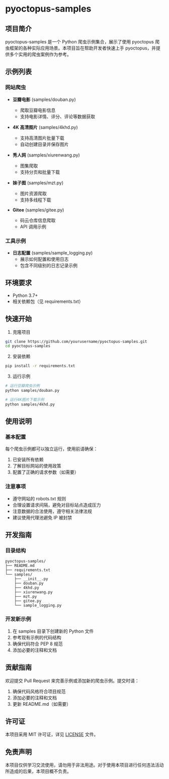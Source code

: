 # pyoctopus-samples

## 项目简介

pyoctopus-samples 是一个 Python 爬虫示例集合，展示了使用 pyoctopus 爬虫框架的各种实际应用场景。本项目旨在帮助开发者快速上手 pyoctopus，并提供多个实用的爬虫案例作为参考。

## 示例列表

### 网站爬虫

- **豆瓣电影** (samples/douban.py)

  - 爬取豆瓣电影信息
  - 支持电影详情、评分、评论等数据获取

- **4K 高清图片** (samples/4khd.py)

  - 支持高清图片批量下载
  - 自动创建目录并保存图片

- **秀人网** (samples/xiurenwang.py)

  - 图集爬取
  - 支持分页和批量下载

- **妹子图** (samples/mzt.py)

  - 图片资源爬取
  - 支持多线程下载

- **Gitee** (samples/gitee.py)
  - 码云仓库信息爬取
  - API 调用示例

### 工具示例

- **日志配置** (samples/sample_logging.py)
  - 展示如何配置和使用日志
  - 包含不同级别的日志记录示例

## 环境要求

- Python 3.7+
- 相关依赖包（见 requirements.txt）

## 快速开始

1. 克隆项目

```bash
git clone https://github.com/yourusername/pyoctopus-samples.git
cd pyoctopus-samples
```

2. 安装依赖

```bash
pip install -r requirements.txt
```

3. 运行示例

```bash
# 运行豆瓣爬虫示例
python samples/douban.py

# 运行4K图片下载示例
python samples/4khd.py
```

## 使用说明

### 基本配置

每个爬虫示例都可以独立运行，使用前请确保：

1. 已安装所有依赖
2. 了解目标网站的使用政策
3. 配置了正确的请求参数（如需要）

### 注意事项

- 遵守网站的 robots.txt 规则
- 合理设置请求间隔，避免对目标站点造成压力
- 注意数据的合法使用，遵守相关法律法规
- 建议使用代理池避免 IP 被封禁

## 开发指南

### 目录结构

```
pyoctopus-samples/
├── README.md
├── requirements.txt
└── samples/
    ├── __init__.py
    ├── douban.py
    ├── 4khd.py
    ├── xiurenwang.py
    ├── mzt.py
    ├── gitee.py
    └── sample_logging.py
```

### 开发新示例

1. 在 samples 目录下创建新的 Python 文件
2. 参考现有示例的代码结构
3. 确保代码符合 PEP 8 规范
4. 添加必要的注释和文档

## 贡献指南

欢迎提交 Pull Request 来完善示例或添加新的爬虫示例。提交时请：

1. 确保代码风格符合项目规范
2. 添加必要的注释和文档
3. 更新 README.md（如需要）

## 许可证

本项目采用 MIT 许可证，详见 [LICENSE](LICENSE) 文件。

## 免责声明

本项目仅供学习交流使用，请勿用于非法用途。对于使用本项目进行任何违法活动所造成的后果，本项目概不负责。

